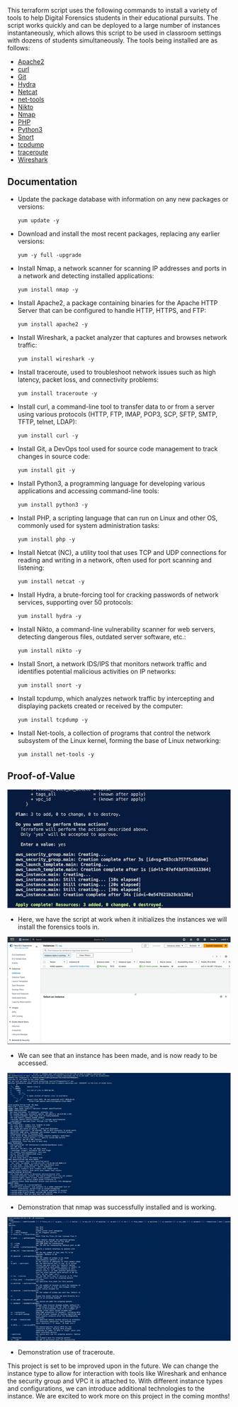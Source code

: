 This terraform script uses the following commands to install a variety of tools to help Digital Forensics students in their educational pursuits. The script works quickly and can be deployed to a large number of instances instantaneously, which allows this script to be used in classroom settings with dozens of students simultaneously. The tools being installed are as follows:

- [Apache2](https://httpd.apache.org/)
- [curl](https://curl.se/)
- [Git](https://git-scm.com/)
- [Hydra](https://github.com/vanhauser-thc/thc-hydra)
- [Netcat](https://en.wikipedia.org/wiki/Netcat)
- [net-tools](https://en.wikipedia.org/wiki/Net-tools)
- [Nikto](https://cirt.net/Nikto2)
- [Nmap](https://nmap.org/)
- [PHP](https://www.php.net/)
- [Python3](https://www.python.org/)
- [Snort](https://www.snort.org/)
- [tcpdump](https://www.tcpdump.org/)
- [traceroute](https://linux.die.net/man/8/traceroute)
- [Wireshark](https://www.wireshark.org/)

## Documentation

- Update the package database with information on any new packages or versions:
  ```
  yum update -y
  ```

- Download and install the most recent packages, replacing any earlier versions:
  ```
  yum -y full -upgrade
  ```

- Install Nmap, a network scanner for scanning IP addresses and ports in a network and detecting installed applications:
  ```
  yum install nmap -y
  ```

- Install Apache2, a package containing binaries for the Apache HTTP Server that can be configured to handle HTTP, HTTPS, and FTP:
  ```
  yum install apache2 -y
  ```

- Install Wireshark, a packet analyzer that captures and browses network traffic:
  ```
  yum install wireshark -y
  ```

- Install traceroute, used to troubleshoot network issues such as high latency, packet loss, and connectivity problems:
  ```
  yum install traceroute -y
  ```

- Install curl, a command-line tool to transfer data to or from a server using various protocols (HTTP, FTP, IMAP, POP3, SCP, SFTP, SMTP, TFTP, telnet, LDAP):
  ```
  yum install curl -y
  ```

- Install Git, a DevOps tool used for source code management to track changes in source code:
  ```
  yum install git -y
  ```

- Install Python3, a programming language for developing various applications and accessing command-line tools:
  ```
  yum install python3 -y
  ```

- Install PHP, a scripting language that can run on Linux and other OS, commonly used for system administration tasks:
  ```
  yum install php -y
  ```

- Install Netcat (NC), a utility tool that uses TCP and UDP connections for reading and writing in a network, often used for port scanning and listening:
  ```
  yum install netcat -y
  ```

- Install Hydra, a brute-forcing tool for cracking passwords of network services, supporting over 50 protocols:
  ```
  yum install hydra -y
  ```

- Install Nikto, a command-line vulnerability scanner for web servers, detecting dangerous files, outdated server software, etc.:
  ```
  yum install nikto -y
  ```

- Install Snort, a network IDS/IPS that monitors network traffic and identifies potential malicious activities on IP networks:
  ```
  yum install snort -y
  ```

- Install tcpdump, which analyzes network traffic by intercepting and displaying packets created or received by the computer:
  ```
  yum install tcpdump -y
  ```

- Install Net-tools, a collection of programs that control the network subsystem of the Linux kernel, forming the base of Linux networking:
  ```
  yum install net-tools -y
  ```

## Proof-of-Value

![Starting Application](https://github.com/SirDuke8/IS565-ForensicsTools/blob/main/pictures/is1.png)
- Here, we have the script at work when it initializes the instances we will install the forensics tools in.


![Starting Application](https://github.com/SirDuke8/IS565-ForensicsTools/blob/main/pictures/is2.png)
- We can see that an instance has been made, and is now ready to be accessed.


![Starting Application](https://github.com/SirDuke8/IS565-ForensicsTools/blob/main/pictures/is3.png)
- Demonstration that nmap was successfully installed and is working.


![Starting Application](https://github.com/SirDuke8/IS565-ForensicsTools/blob/main/pictures/is4.png)
- Demonstration use of traceroute.

This project is set to be improved upon in the future. We can change the instance type to allow for interaction with tools like Wireshark and enhance the security group and VPC it is attached to. With different instance types and configurations, we can introduce additional technologies to the instance. We are excited to work more on this project in the coming months!
